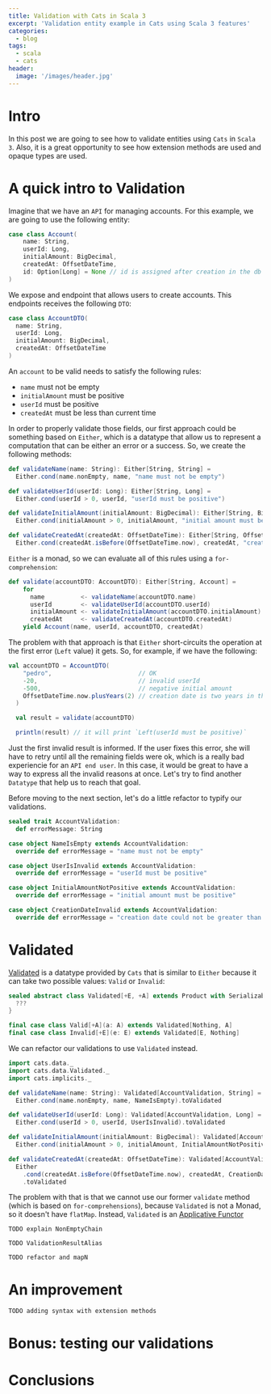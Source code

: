```yaml
---
title: Validation with Cats in Scala 3
excerpt: 'Validation entity example in Cats using Scala 3 features'
categories:
  - blog
tags:
  - scala
  - cats
header:
  image: '/images/header.jpg'
---
```


# Intro

In this post we are going to see how to validate entities using `Cats` in `Scala 3`. Also, it is a great opportunity to see how extension methods are used and opaque types are used.

# A quick intro to Validation

Imagine that we have an `API` for managing accounts. For this example, we are going to use the following entity:

``` scala
case class Account(
    name: String,
    userId: Long,
    initialAmount: BigDecimal,
    createdAt: OffsetDateTime,
    id: Option[Long] = None // id is assigned after creation in the db
)
```

We expose and endpoint that allows users to create accounts. This endpoints receives the following `DTO`:

``` scala
case class AccountDTO(
  name: String,
  userId: Long,
  initialAmount: BigDecimal,
  createdAt: OffsetDateTime
)
```

An `account` to be valid needs to satisfy the following rules:

- `name` must not be empty
- `initialAmount` must be positive
- `userId` must be positive
- `createdAt` must be less than current time

In order to properly validate those fields, our first approach could be something based on `Either`, which is a datatype that allow us to represent a computation that can be either an error or a success. So, we create the following methods:

``` scala
def validateName(name: String): Either[String, String] =
  Either.cond(name.nonEmpty, name, "name must not be empty")

def validateUserId(userId: Long): Either[String, Long] =
  Either.cond(userId > 0, userId, "userId must be positive")

def validateInitialAmount(initialAmount: BigDecimal): Either[String, BigDecimal] =
  Either.cond(initialAmount > 0, initialAmount, "initial amount must be positive")

def validateCreatedAt(createdAt: OffsetDateTime): Either[String, OffsetDateTime] =
  Either.cond(createdAt.isBefore(OffsetDateTime.now), createdAt, "creation date could not be in the future")
```

`Either` is a monad, so we can evaluate all of this rules using a `for-comprehension`:

``` scala
def validate(accountDTO: AccountDTO): Either[String, Account] =
    for
      name          <- validateName(accountDTO.name)
      userId        <- validateUserId(accountDTO.userId)
      initialAmount <- validateInitialAmount(accountDTO.initialAmount)
      createdAt     <- validateCreatedAt(accountDTO.createdAt)
    yield Account(name, userId, accountDTO, createdAt)
```

The problem with that approach is that `Either` short-circuits the operation at the first error (`Left` value) it gets. So, for example, if we have the following:

``` scala
val accountDTO = AccountDTO(
    "pedro",                        // OK
    -20,                            // invalid userId
    -500,                           // negative initial amount
    OffsetDateTime.now.plusYears(2) // creation date is two years in the future!!!
  )

  val result = validate(accountDTO)

  println(result) // it will print `Left(userId must be positive)`
```

Just the first invalid result is informed. If the user fixes this error, she will have to retry until all the remaining fields were ok, which is a really bad experiencie for an `API end user`. In this case, it would be great to have a way to express all the invalid reasons at once. Let's try to find another `Datatype` that help us to reach that goal.

Before moving to the next section, let's do a little refactor to typify our validations.

``` scala
sealed trait AccountValidation:
  def errorMessage: String

case object NameIsEmpty extends AccountValidation:
  override def errorMessage = "name must not be empty"

case object UserIsInvalid extends AccountValidation:
  override def errorMessage = "userId must be positive"

case object InitialAmountNotPositive extends AccountValidation:
  override def errorMessage = "initial amount must be positive"

case object CreationDateInvalid extends AccountValidation:
  override def errorMessage = "creation date could not be greater than current time"
```

# Validated

[Validated](https://typelevel.org/cats/datatypes/validated.html) is a datatype provided by `Cats` that is similar to `Either` because it can take two possible values: `Valid` or `Invalid`:

``` scala
sealed abstract class Validated[+E, +A] extends Product with Serializable {
  ???
}

final case class Valid[+A](a: A) extends Validated[Nothing, A]
final case class Invalid[+E](e: E) extends Validated[E, Nothing]
```

We can refactor our validations to use `Validated` instead.

``` scala
import cats.data._
import cats.data.Validated._
import cats.implicits._

def validateName(name: String): Validated[AccountValidation, String] =
  Either.cond(name.nonEmpty, name, NameIsEmpty).toValidated

def validateUserId(userId: Long): Validated[AccountValidation, Long] =
  Either.cond(userId > 0, userId, UserIsInvalid).toValidated

def validateInitialAmount(initialAmount: BigDecimal): Validated[AccountValidation, BigDecimal] =
  Either.cond(initialAmount > 0, initialAmount, InitialAmountNotPositive).toValidated

def validateCreatedAt(createdAt: OffsetDateTime): Validated[AccountValidation, OffsetDateTime] =
  Either
    .cond(createdAt.isBefore(OffsetDateTime.now), createdAt, CreationDateInvalid)
    .toValidated
```

The problem with that is that we cannot use our former `validate` method (which is based on `for-comprehensions`), because `Validated` is not a Monad, so it doesn't have `flatMap`. Instead, `Validated` is an [Applicative Functor](https://typelevel.org/cats/typeclasses/applicativetraverse.html)

`TODO explain NonEmptyChain`

`TODO ValidationResultAlias`

`TODO refactor and mapN`


# An improvement

`TODO adding syntax with extension methods`

# Bonus: testing our validations

# Conclusions
